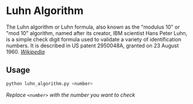 # Luhn Algorithm
The Luhn algorithm or Luhn formula, also known as the "modulus 10" or "mod 10" algorithm, named after its creator, IBM scientist Hans Peter Luhn, is a simple check digit formula used to validate a variety of identification numbers. It is described in US patent 2950048A, granted on 23 August 1960. *[Wikipedia](https://en.wikipedia.org/wiki/Luhn_algorithm)*

## Usage
```bash
python luhn_algorithm.py <number>
```
*Replace `<number>` with the number you want to check*
